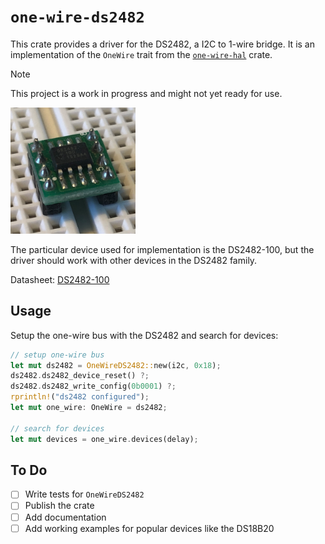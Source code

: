 # `one-wire-ds2482`

This crate provides a driver for the DS2482, a I2C to 1-wire bridge.
It is an implementation of the `OneWire` trait from the [`one-wire-hal`](https://github.com/bartweber/one-wire-hal)
crate.

> [!NOTE]  
> This project is a work in progress and might not yet ready for use.

<img src="assets/img.png" alt="img.png" width="200px">

The particular device used for implementation is the DS2482-100, but the driver should work with other devices in the
DS2482 family.

Datasheet: [DS2482-100](https://datasheets.maximintegrated.com/en/ds/DS2482-100.pdf)

## Usage

Setup the one-wire bus with the DS2482 and search for devices:

```rust
// setup one-wire bus
let mut ds2482 = OneWireDS2482::new(i2c, 0x18);
ds2482.ds2482_device_reset() ?;
ds2482.ds2482_write_config(0b0001) ?;
rprintln!("ds2482 configured");
let mut one_wire: OneWire = ds2482;

// search for devices
let mut devices = one_wire.devices(delay);
```

## To Do

- [ ] Write tests for `OneWireDS2482`
- [ ] Publish the crate
- [ ] Add documentation
- [ ] Add working examples for popular devices like the DS18B20